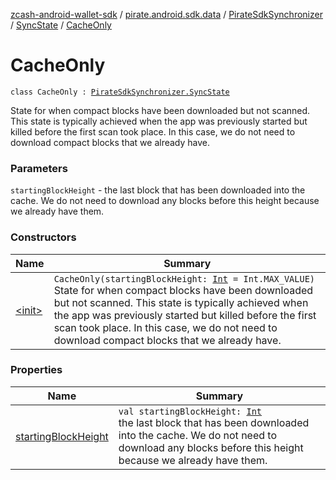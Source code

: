 [zcash-android-wallet-sdk](../../../../index.md) / [pirate.android.sdk.data](../../../index.md) / [PirateSdkSynchronizer](../../index.md) / [SyncState](../index.md) / [CacheOnly](./index.md)

# CacheOnly

`class CacheOnly : `[`PirateSdkSynchronizer.SyncState`](../index.md)

State for when compact blocks have been downloaded but not scanned. This state is typically achieved when the
app was previously started but killed before the first scan took place. In this case, we do not need to
download compact blocks that we already have.

### Parameters

`startingBlockHeight` - the last block that has been downloaded into the cache. We do not need to download
any blocks before this height because we already have them.

### Constructors

| Name | Summary |
|---|---|
| [&lt;init&gt;](-init-.md) | `CacheOnly(startingBlockHeight: `[`Int`](https://kotlinlang.org/api/latest/jvm/stdlib/kotlin/-int/index.html)` = Int.MAX_VALUE)`<br>State for when compact blocks have been downloaded but not scanned. This state is typically achieved when the app was previously started but killed before the first scan took place. In this case, we do not need to download compact blocks that we already have. |

### Properties

| Name | Summary |
|---|---|
| [startingBlockHeight](starting-block-height.md) | `val startingBlockHeight: `[`Int`](https://kotlinlang.org/api/latest/jvm/stdlib/kotlin/-int/index.html)<br>the last block that has been downloaded into the cache. We do not need to download any blocks before this height because we already have them. |
